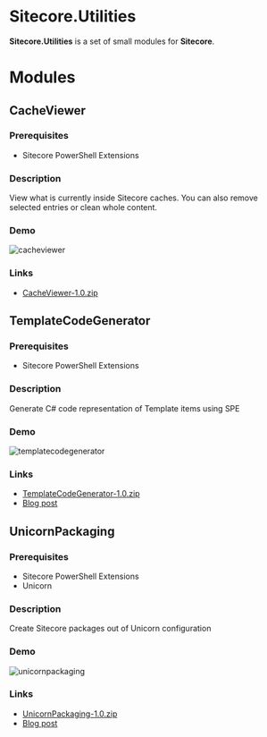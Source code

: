 # Sitecore.Utilities
**Sitecore.Utilities** is a set of small modules for **Sitecore**.

# Modules

## CacheViewer

### Prerequisites
- Sitecore PowerShell Extensions

### Description
View what is currently inside Sitecore caches. You can also remove selected entries or clean whole content.

### Demo
![cacheviewer](https://user-images.githubusercontent.com/6848691/52538084-9c184700-2d6e-11e9-9bde-d0a6f10895dc.gif)

### Links
- [CacheViewer-1.0.zip](https://github.com/alan-null/Sitecore.Utilities/releases/download/2019-01-10/Sitecore.Utilities.Feature.CacheViewer-1.0.zip)



## TemplateCodeGenerator

### Prerequisites
- Sitecore PowerShell Extensions

### Description
Generate C# code representation of Template items using SPE

### Demo
![templatecodegenerator](https://user-images.githubusercontent.com/6848691/52538085-9e7aa100-2d6e-11e9-9630-94df4477bad6.gif)

### Links
- [TemplateCodeGenerator-1.0.zip](https://github.com/alan-null/Sitecore.Utilities/releases/download/2019-01-10/Sitecore.Utilities.Feature.TemplateCodeGenerator-1.0.zip)
- [Blog post](https://alan-null.github.io/2016/07/template-code-generator)



## UnicornPackaging

### Prerequisites
- Sitecore PowerShell Extensions
- Unicorn

### Description
Create Sitecore packages out of Unicorn configuration

### Demo
![unicornpackaging](https://user-images.githubusercontent.com/6848691/52538087-9f133780-2d6e-11e9-86cf-fde0c2b938e5.gif)


### Links
- [UnicornPackaging-1.0.zip](https://github.com/alan-null/Sitecore.Utilities/releases/download/2019-01-10/Sitecore.Utilities.Feature.UnicornPackaging-1.0.zip)
- [Blog post](https://alan-null.github.io/2019/01/unicorn-packaging)